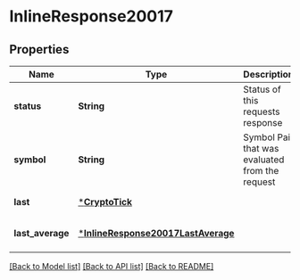 # InlineResponse20017

## Properties
Name | Type | Description | Notes
------------ | ------------- | ------------- | -------------
**status** | **String** | Status of this requests response | [default to null]
**symbol** | **String** | Symbol Pair that was evaluated from the request | [default to null]
**last** | [***CryptoTick**](CryptoTick.md) |  | [default to null]
**last_average** | [***InlineResponse20017LastAverage**](inline_response_200_17_lastAverage.md) |  | [optional] [default to null]

[[Back to Model list]](../README.md#documentation-for-models) [[Back to API list]](../README.md#documentation-for-api-endpoints) [[Back to README]](../README.md)

